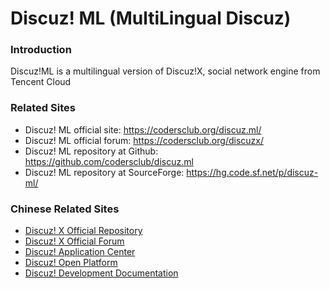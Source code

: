 # Discuz! ML (MultiLingual Discuz)


### **Introduction**

Discuz!ML is a multilingual version of Discuz!X, social network engine from Tencent Cloud 

### **Related Sites**
 
- Discuz! ML official site: https://codersclub.org/discuz.ml/
- Discuz! ML official forum: https://codersclub.org/discuzx/
- Discuz! ML repository at Github: https://github.com/codersclub/discuz.ml
- Discuz! ML repository at SourceForge: https://hg.code.sf.net/p/discuz-ml/

### **Chinese Related Sites**

- [Discuz! X Official Repository](https://gitee.com/Discuz/DiscuzX.git)
- [Discuz! X Official Forum](https://www.discuz.net/)
- [Discuz! Application Center](https://addon.dismall.com/)
- [Discuz! Open Platform](https://open.dismall.com/)
- [Discuz! Development Documentation](https://open.dismall.com/?ac=document&page=dev)
